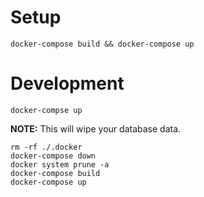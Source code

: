 # Setup

```shell
docker-compose build && docker-compose up
```

# Development

```shell
docker-compse up
```

**NOTE:** This will wipe your database data.

```shell
rm -rf ./.docker
docker-compose down
docker system prune -a
docker-compose build
docker-compose up
```
